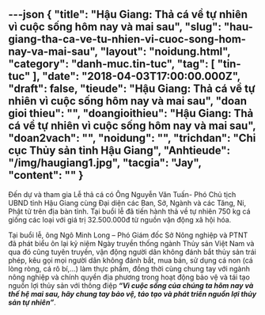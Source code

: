 ---json
{
    "title": "Hậu Giang: Thả cá về tự nhiên vì cuộc sống hôm nay và mai sau",
    "slug": "hau-giang-tha-ca-ve-tu-nhien-vi-cuoc-song-hom-nay-va-mai-sau",
    "layout": "noidung.html",
    "category": "danh-muc.tin-tuc",
    "tag": [
        "tin-tuc"
    ],
    "date": "2018-04-03T17:00:00.000Z",
    "draft": false,
    "tieude": "Hậu Giang: Thả cá về tự nhiên vì cuộc sống hôm nay và mai sau",
    "doan gioi thieu": "",
    "doangioithieu": "Hậu Giang: Thả cá về tự nhiên vì cuộc sống hôm nay và mai sau",
    "doan2vach": "",
    "noidung": "",
    "trichdan": "Chi cục Thủy sản tỉnh Hậu Giang",
    "Anhtieude": "/img/haugiang1.jpg",
    "tacgia": "Jay",
    "__content__": ""
}
---
<p><span style="font-size:14px">Đến dự v&agrave; tham gia Lễ thả c&aacute; c&oacute; &Ocirc;ng Nguyễn Văn Tuấn- Ph&oacute; Chủ tịch UBND tỉnh Hậu Giang c&ugrave;ng Đại diện c&aacute;c Ban, Sở, Ng&agrave;nh v&agrave; c&aacute;c Tăng, Ni, Phật tử tr&ecirc;n địa b&agrave;n tỉnh. Tại buổi lễ đ&atilde; tiến h&agrave;nh thả về tự nhi&ecirc;n 750 kg c&aacute; giống c&aacute;c loại với gi&aacute; trị 32.500.000đ từ nguồn vận động x&atilde; hội h&oacute;a.</span></p>

<p><span style="font-size:14px">Tại buổi lễ, &ocirc;ng Ng&ocirc; Minh Long &ndash; Ph&oacute; Gi&aacute;m đốc Sở N&ocirc;ng nghiệp v&agrave; PTNT đ&atilde; ph&aacute;t biểu &ocirc;n lại kỷ niệm Ng&agrave;y truyền thống ng&agrave;nh Thủy sản Việt Nam v&agrave; qua đ&oacute; cũng tuy&ecirc;n truyền, vận động người d&acirc;n kh&ocirc;ng đ&aacute;nh bắt thủy sản tr&aacute;i ph&eacute;p, k&ecirc;u gọi mọi người d&acirc;n kh&ocirc;ng đ&aacute;nh bắt, mua b&aacute;n, sử dụng c&aacute; non (c&aacute; l&ograve;ng r&ograve;ng, c&aacute; r&ocirc; b&iacute;,&hellip;) l&agrave;m thực phẩm, đồng thời c&ugrave;ng chung tay với ng&agrave;nh n&ocirc;ng nghiệp v&agrave; ch&iacute;nh quyền địa phương trong hoạt động bảo vệ v&agrave; t&aacute;i tạo nguồn lợi thủy sản với th&ocirc;ng điệp<strong><em>&nbsp;&ldquo;V&igrave; cuộc sống của ch&uacute;ng ta h&ocirc;m nay v&agrave; thế hệ mai sau, h&atilde;y chung tay bảo vệ, t&aacute;o tạo v&agrave; ph&aacute;t triển nguồn lợi thủy sản tự nhi&ecirc;n&rdquo;</em></strong>.</span></p>
